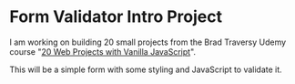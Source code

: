 # Form Validator Intro Project

I am working on building 20 small projects from the Brad Traversy Udemy course "[20 Web Projects with Vanilla JavaScript](https://www.udemy.com/course/web-projects-with-vanilla-javascript)".

This will be a simple form with some styling and JavaScript to validate it.
